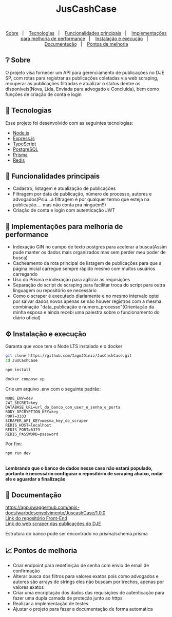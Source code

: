 <h1 align="center">JusCashCase</h1>

<br/>

<p align="center">
<a href="#-sobre">Sobre</a>&nbsp;&nbsp;&nbsp;|&nbsp;&nbsp;&nbsp;
<a href="#-tecnologias">Tecnologias</a>&nbsp;&nbsp;&nbsp;|&nbsp;&nbsp;&nbsp;
<a href="#-funcionalidades-principais">Funcionalidades principais</a>&nbsp;&nbsp;&nbsp;|&nbsp;&nbsp;&nbsp;
<a href="#-implementações-para-melhoria-de-performance">Implementações para melhoria de performance</a>&nbsp;&nbsp;&nbsp;|&nbsp;&nbsp;&nbsp;
<a href="#%EF%B8%8F-instalação-e-execução">Instalação e execução</a>&nbsp;&nbsp;&nbsp;|&nbsp;&nbsp;&nbsp;
<a href="#-documentação">Documentação</a>&nbsp;&nbsp;&nbsp;|&nbsp;&nbsp;&nbsp;
<a href="#-pontos-de-melhoria">Pontos de melhoria</a>

</p>

## ❔ Sobre
<p>O projeto visa fornecer um API para gerenciamento de publicações no DJE SP, com rotas para registrar as publicações coletadas via web scraping, recuperar as publicações filtradas e atualizar o status dentre os disponíveis(Nova, Lida, Enviada para advogado e Concluída), bem como funções de criação de conta e login</p>


## 🔧 Tecnologias

Esse projeto foi desenvolvido com as seguintes tecnologias:

- [Node.js](https://nodejs.org/en/)
- [Express.js](https://expressjs.com/)
- [TypeScript](https://www.typescriptlang.org/)
- [PostgreSQL](https://www.postgresql.org/)
- [Prisma](https://www.prisma.io/)
- [Redis](https://www.redis.io/)

## 🧠 Funcionalidades principais

  - Cadastro, listagem e atualização de publicações
  - Filtragem por data de publicação, número de processo, autores e advogados(Psiu...a filtragem é por qualquer termo que esteja na publicação.... mas não conta pra ninguém!!)
  - Criação de conta e login com autenticação JWT

## 🚀 Implementações para melhoria de performance

  - Indexação GIN no campo de texto postgres para acelerar a busca(Assim pude manter os dados mais organizados mas sem perder meu poder de busca)
  - Cacheamento da rota principal de listagem de publicações para que a página inicial carregue sempre rápido mesmo com muitos usuários carregando
  - Uso do Prisma e indexação para agilizar as requisições
  - Separação do script de scraping para facilitar troca do script para outra linguagem ou repositório se necessário
  - Como o scraper é executado diariamente e no mesmo intervalo optei por salvar dados novos apenas se não houver registros com a mesma combinação "data_publicação e numero_processo"(Orientação da minha esposa e ainda recebi uma palestra sobre o funcionamento do diário oficial)

## ⚙️ Instalação e execução
  <p>Garanta que voce tem o Node LTS instalado e o docker</p>
  
  ```bash
git clone https://github.com/IagoJDiniz/JusCashCase.git
cd JusCashCase

npm install

docker compose up
```

  <p>Crie um arquivo .env com o seguinte padrão:</p>
  
  
  ``` 
  NODE_ENV=dev
  JWT_SECRET=key
  DATABASE_URL=url_do_banco_com_user_e_senha_e_porta
  BODY_DECRYPTION_KEY=key
  PORT=3333
  SCRAPER_API_KEY=mesma_key_do_scraper
  REDIS_HOST=localhost
  REDIS_PORT=6379
  REDIS_PASSWORD=password
  ```

  <p>Por fim:</p>
   
  ``` 
  npm run dev
```
  <br/>
  <strong>Lembrando que o banco de dados nesse caso não estará populado, portanto é necessário configurar o repositório de scraping abaixo, rodar ele e aguardar a finalização</strong>

## 📄 Documentação
https://app.swaggerhub.com/apis-docs/warbdesenvolvimento/JuscashCase/1.0.0
<br/>
[Link do repositório Front-End](https://github.com/IagoJDiniz/juscash-front/)
<br/>
[Link do web scraper das publicações do DJE](https://github.com/IagoJDiniz/dje-scraping)
<br/>
<p>Estrutura do banco pode ser encontrado no prisma/schema.prisma</p>


## 📈 Pontos de melhoria
  - Criar endpoint para redefinição de senha com envio de email de confirmação
  - Alterar busca dos filtros para valores exatos pois como advogados e autores são arrays de strings eles não buscam por trechos, apenas por valores exatos
  - Criar uma encriptação dos dados das requisições de autenticação para fazer uma dupla camada de proteção junto ao https
  - Realizar a implementação de testes
  - Ajustar o projeto para fazer a documentação de forma automática

